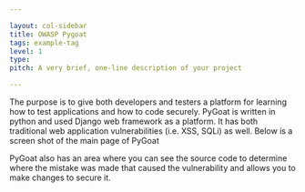 ```yaml
---

layout: col-sidebar
title: OWASP Pygoat
tags: example-tag
level: 1
type: 
pitch: A very brief, one-line description of your project

---
```


The purpose is to give both developers and testers a platform for learning how to test applications and how to code securely.  PyGoat is written in python and used Django web framework as a platform.  It has both traditional web application vulnerabilities (i.e. XSS, SQLi) as well.  Below is a screen shot of the main page of PyGoat

PyGoat also has an area where you can see the source code to determine where the mistake was made that caused the vulnerability and allows you to make changes to secure it.
